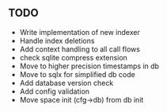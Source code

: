 ## TODO

* Write implementation of new indexer
* Handle index deletions
* Add context handling to all call flows
* check sqlite compress extension
* Move to higher precision timestamps in db
* Move to sqlx for simplified db code
* Add database version check
* Add config validation
* Move space init (cfg->db) from db init
